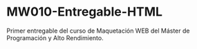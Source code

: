 # MW010-Entregable-HTML
Primer entregable del curso de Maquetación WEB del Máster de Programación y Alto Rendimiento.
